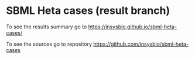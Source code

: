 # SBML Heta cases (result branch)

To see the results summary go to <https://insysbio.github.io/sbml-heta-cases/>

To see the sources go to repository <https://github.com/insysbio/sbml-heta-cases>
